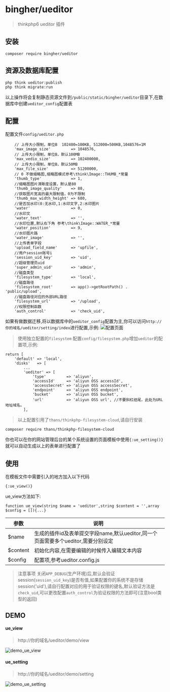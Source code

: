 # bingher/ueditor
> thinkphp6 ueditor 插件

## 安装
```
composer require bingher/ueditor
```

## 资源及数据库配置
```
php think ueditor:publish
php think migrate:run
```
以上操作将会复制静态资源文件到`/public/static/bingher/ueditor`目录下,在数据库中创建`ueditor_config`配置表

## 配置
配置文件`config/ueditor.php`
```
    // 上传大小限制，单位B  102400=100KB, 512000=500KB,1048576=1M
    'max_image_size'         => 1048576,
    // 上传大小限制，单位B，默认100MB
    'max_vedio_size'         => 102400000,
    // 上传大小限制，单位B，默认50MB
    'max_file_size'          => 51200000,
    // 0 不做缩略图,缩略图模式参考\think\Image::THUMB_*常量
    'thumb_type'             => 1,
    //缩略图图片清晰度设置，默认是80
    'thumb_image_quality'    => 80,
    //获取图片宽高的最大限制值，0为不限制
    'thumb_max_width_height' => 680,
    //是否加水印(0:无水印,1:水印文字,2:水印图片
    'water'                  => 0,
    //水印文
    'water_text'             => '',
    //水印位置,默认右下角 参考\think\Image::WATER_*常量
    'water_position'         => 9,
    //水印图片路
    'water_image'            => '',
    //上传表单字段
    'upload_field_name'      => 'upfile',
    //用户session账号i
    'session_uid_key'        => 'uid',
    //超级管理员uid
    'super_admin_uid'        => 'admin',
    //磁盘类型
    'filesystem_type'        => 'local',
    //磁盘路径
    'filesystem_root'        => app()->getRootPath() . 'public/upload',
    //磁盘路径对应的外部URL路径
    'filesystem_url'         => '/upload',
    //权限控制函数
    'auth_control'           => 'check_uid',
```
如果有做数据迁移,将以数据库中的`ueditor_config`配置为主,你可以访问`http://你的域名/ueditor/setting/index`进行配置,示例:
![配置页面](./assets/images/setting.png)

> 使用独立配置的`filesystem`
配置`config/filesystem.php`增加`ueditor`的配置项,示例:
```
return [
    'default' => 'local',
    'disks'   => [
        ...
        'ueditor' => [
            'type'         => 'aliyun',
            'accessId'     => 'aliyun OSS accessId',
            'accessSecret' => 'aliyun OSS accessSecret',
            'endpoint'     => 'aliyun OSS endpoint',
            'bucket'       => 'aliyun OSS bucket',
            'url'          => 'aliyun OSS url', //不要斜杠结尾，此处为URL地址域名。
        ],
```
> 以上配置引用了`thans/thinkphp-filesystem-cloud`,请自行安装
```
composer require thans/thinkphp-filesystem-cloud
```


你也可以在你的网站管理后台的某个系统设置的页面模板中使用`{:ue_setting()}`就可以自动生成以上的表单进行配置了


## 使用
在模板文件中需要引入的地方加入以下代码
```
{:ue_view()}
```
ue_view方法如下:
```
function ue_view(string $name = 'ueditor',string $content = '',array $config = []){...}
```
|参数|说明|
|-|-|
|$name|生成的插件id及表单提交字段name,默认ueditor,同一个页面需要多个ueditor,需要分别设定|
|$content|初始化内容,在需要编辑的时候传入编辑文本内容|
|$config|配置项,参考ueditor.config.js|

> 注意事项
关闭`APP_DEBUG`(生产环境)后,默认会验证session(`session_uid_key`)是否有值,如果配置你的系统不是存储session('uid'),请自行配置对应的用于验证权限的键名,默认验证方法是`check_uid`,可以更改配置`auth_control`为验证权限的方法即可(注意bool类型的返回)

## DEMO
#### ue_view
> http://你的域名/ueditor/demo/view

![demo_ue_view](./assets/images/demo_ue_view.png)

#### ue_setting
> http://你的域名/ueditor/demo/setting

![demo_ue_setting](./assets/images/demo_ue_setting.png)
